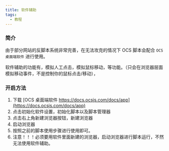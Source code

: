 ```yaml
---
title: 软件辅助
tags:
  - 教程
---
```


### 简介

由于部分网站的反脚本系统非常完善，在无法攻克的情况下 OCS 脚本会配合 `OCS桌面端软件` 进行使用。

软件辅助的功能有，模拟人工点击，模拟鼠标移动，等功能。（只会在浏览器层面模拟移动事件，不是控制你的鼠标点击/移动），

### 开启方法

1. 下载 [OCS 桌面端软件 https://docs.ocsjs.com/docs/app](https://docs.ocsjs.com/docs/app)
2. 点击初始化软件设置，初始化脚本以及脚本管理器
3. 点击右上角新建浏览器按钮，新建浏览器
4. 启动浏览器
5. 按照之前的脚本使用步骤进行使用即可。
6. 注意！！！必须要用软件里面新建的浏览器，启动浏览器进行脚本运行，不然无法使用软件辅助。
